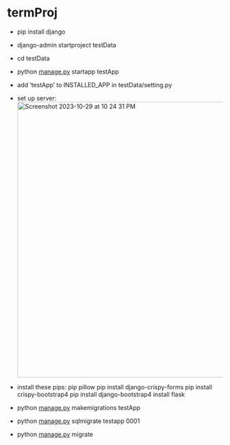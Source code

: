 # termProj

- pip install django
- django-admin startproject testData
- cd testData
- python [manage.py](http://manage.py/) startapp testApp
- add ‘testApp’ to INSTALLED_APP in testData/setting.py

- set up server:
   <img width="642" alt="Screenshot 2023-10-29 at 10 24 31 PM" src="https://github.com/shortCV/termProj/assets/82280581/641c6cc8-600f-42dd-8862-4d0c6dc619d3">

    
 
- install these pips:
  pip pillow
  pip install django-crispy-forms
  pip install crispy-bootstrap4
  pip install django-bootstrap4
  install flask
- python [manage.py](http://manage.py/) makemigrations testApp
- python [manage.py](http://manage.py/) sqlmigrate testapp 0001
- python [manage.py](http://manage.py/) migrate

